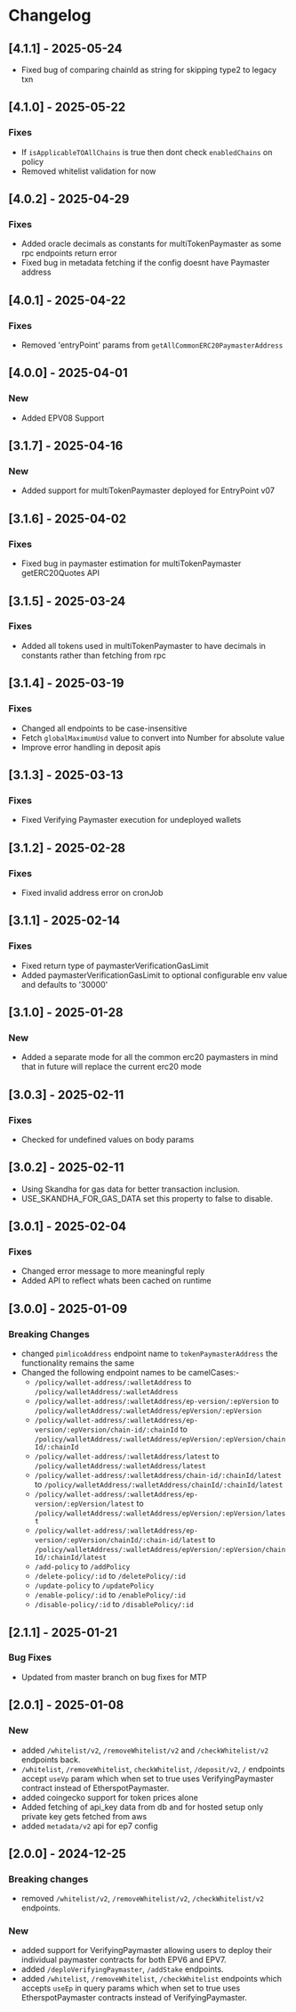 # Changelog
## [4.1.1] - 2025-05-24
- Fixed bug of comparing chainId as string for skipping type2 to legacy txn 

## [4.1.0] - 2025-05-22
### Fixes
- If `isApplicableTOAllChains` is true then dont check `enabledChains` on policy
- Removed whitelist validation for now

## [4.0.2] - 2025-04-29
### Fixes
- Added oracle decimals as constants for multiTokenPaymaster as some rpc endpoints return error
- Fixed bug in metadata fetching if the config doesnt have Paymaster address

## [4.0.1] - 2025-04-22
### Fixes
- Removed 'entryPoint' params from `getAllCommonERC20PaymasterAddress`

## [4.0.0] - 2025-04-01
### New
- Added EPV08 Support

## [3.1.7] - 2025-04-16
### New
- Added support for multiTokenPaymaster deployed for EntryPoint v07

## [3.1.6] - 2025-04-02
### Fixes
- Fixed bug in paymaster estimation for multiTokenPaymaster getERC20Quotes API

## [3.1.5] - 2025-03-24
### Fixes
- Added all tokens used in multiTokenPaymaster to have decimals in constants rather than fetching from rpc 

## [3.1.4] - 2025-03-19
### Fixes
- Changed all endpoints to be case-insensitive
- Fetch `globalMaximumUsd` value to convert into Number for absolute value
- Improve error handling in deposit apis

## [3.1.3] - 2025-03-13
### Fixes
- Fixed Verifying Paymaster execution for undeployed wallets

## [3.1.2] - 2025-02-28
### Fixes
- Fixed invalid address error on cronJob

## [3.1.1] - 2025-02-14
### Fixes
- Fixed return type of paymasterVerificationGasLimit
- Added paymasterVerificationGasLimit to optional configurable env value and defaults to '30000'

## [3.1.0] - 2025-01-28
### New
- Added a separate mode for all the common erc20 paymasters in mind that in future will replace the current erc20 mode

## [3.0.3] - 2025-02-11
### Fixes
- Checked for undefined values on body params

## [3.0.2] - 2025-02-11
- Using Skandha for gas data for better transaction inclusion.
- USE_SKANDHA_FOR_GAS_DATA set this property to false to disable.
## [3.0.1] - 2025-02-04
### Fixes
- Changed error message to more meaningful reply
- Added API to reflect whats been cached on runtime

## [3.0.0] - 2025-01-09
### Breaking Changes
- changed `pimlicoAddress` endpoint name to `tokenPaymasterAddress` the functionality remains the same
- Changed the following endpoint names to be camelCases:-
  - `/policy/wallet-address/:walletAddress` to `/policy/walletAddress/:walletAddress`
  - `/policy/wallet-address/:walletAddress/ep-version/:epVersion` to `/policy/walletAddress/:walletAddress/epVersion/:epVersion`
  - `/policy/wallet-address/:walletAddress/ep-version/:epVersion/chain-id/:chainId` to `/policy/walletAddress/:walletAddress/epVersion/:epVersion/chainId/:chainId`
  - `/policy/wallet-address/:walletAddress/latest` to `/policy/walletAddress/:walletAddress/latest`
  - `/policy/wallet-address/:walletAddress/chain-id/:chainId/latest` to `/policy/walletAddress/:walletAddress/chainId/:chainId/latest`
  - `/policy/wallet-address/:walletAddress/ep-version/:epVersion/latest` to `/policy/walletAddress/:walletAddress/epVersion/:epVersion/latest`
  - `/policy/wallet-address/:walletAddress/ep-version/:epVersion/chainId/:chain-id/latest` to `/policy/walletAddress/:walletAddress/epVersion/:epVersion/chainId/:chainId/latest`
  - `/add-policy` to `/addPolicy`
  - `/delete-policy/:id` to `/deletePolicy/:id`
  - `/update-policy` to `/updatePolicy`
  - `/enable-policy/:id` to `/enablePolicy/:id`
  - `/disable-policy/:id` to `/disablePolicy/:id`

## [2.1.1] - 2025-01-21
### Bug Fixes
- Updated from master branch on bug fixes for MTP

## [2.0.1] - 2025-01-08
### New
- added `/whitelist/v2`, `/removeWhitelist/v2` and `/checkWhitelist/v2` endpoints back.
- `/whitelist`, `/removeWhitelist`, `checkWhitelist`, `/deposit/v2`, `/` endpoints accept `useVp` param which when set to true uses VerifyingPaymaster contract instead of EtherspotPaymaster.
- added coingecko support for token prices alone
- Added fetching of api_key data from db and for hosted setup only private key gets fetched from aws
- added `metadata/v2` api for ep7 config


## [2.0.0] - 2024-12-25
### Breaking changes
- removed `/whitelist/v2`, `/removeWhitelist/v2`, `/checkWhitelist/v2` endpoints.

### New
- added support for VerifyingPaymaster allowing users to deploy their individual paymaster contracts for both EPV6 and EPV7.
- added `/deploVerifyingPaymaster`, `/addStake` endpoints.
- added `/whitelist`, `/removeWhitelist`, `/checkWhitelist` endpoints which accepts `useEp` in query params which when set to true uses EtherspotPaymaster contracts instead of VerifyingPaymaster.
